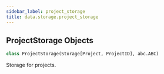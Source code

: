 ```yaml
---
sidebar_label: project_storage
title: data.storage.project_storage
---
```


## ProjectStorage Objects

```python
class ProjectStorage(Storage[Project, ProjectID], abc.ABC)
```

Storage for projects.

